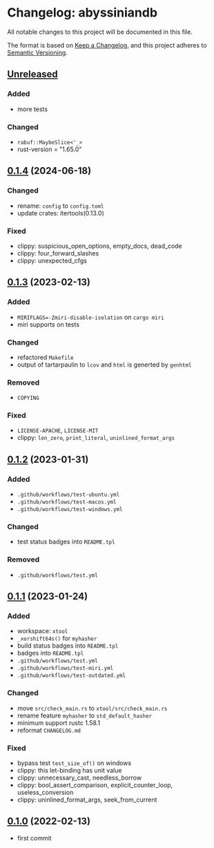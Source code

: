 # Changelog: abyssiniandb

All notable changes to this project will be documented in this file.

The format is based on [Keep a Changelog](https://keepachangelog.com/en/1.0.0/),
and this project adheres to [Semantic Versioning](https://semver.org/spec/v2.0.0.html).

## [Unreleased]
### Added
* more tests

### Changed
* `rabuf::MaybeSlice<'_>`
* rust-version = "1.65.0"


## [0.1.4] (2024-06-18)
### Changed
* rename: `config` to `config.toml`
* update crates: itertools(0.13.0)

### Fixed
* clippy: suspicious_open_options, empty_docs, dead_code
* clippy: four_forward_slashes
* clippy: unexpected_cfgs

## [0.1.3] (2023-02-13)
### Added
* `MIRIFLAGS=-Zmiri-disable-isolation` on `cargo miri`
* miri supports on tests

### Changed
* refactored `Makefile`
* output of tartarpaulin to `lcov` and `html` is generted by `genhtml`

### Removed
* `COPYING`

### Fixed
* `LICENSE-APACHE`, `LICENSE-MIT`
* clippy: `len_zero`, `print_literal`, `uninlined_format_args`

## [0.1.2] (2023-01-31)
### Added
* `.github/workflows/test-ubuntu.yml`
* `.github/workflows/test-macos.yml`
* `.github/workflows/test-windows.yml`

### Changed
* test status badges into `README.tpl`

### Removed
* `.github/workflows/test.yml`

## [0.1.1] (2023-01-24)
### Added
* workspace: `xtool`
* `_xorshift64s()` for `myhasher`
* build status badges into `README.tpl`
* badges into `README.tpl`
* `.github/workflows/test.yml`
* `.github/workflows/test-miri.yml`
* `.github/workflows/test-outdated.yml`

### Changed
* move `src/check_main.rs` to `xtool/src/check_main.rs`
* rename feature `myhasher` to `std_default_hasher`
* minimum support rustc 1.58.1
* reformat `CHANGELOG.md`

### Fixed
* bypass test `test_size_of()` on windows
* clippy: this let-binding has unit value
* clippy: unnecessary\_cast, needless\_borrow
* clippy: bool\_assert\_comparison, explicit\_counter\_loop, useless\_conversion
* clippy: uninlined\_format\_args, seek\_from\_current

## [0.1.0] (2022-02-13)
* first commit

[Unreleased]: https://github.com/aki-akaguma/abyssiniandb/compare/v0.1.4..HEAD
[0.1.4]: https://github.com/aki-akaguma/abyssiniandb/releases/tag/v0.1.3..v0.1.4
[0.1.3]: https://github.com/aki-akaguma/abyssiniandb/releases/tag/v0.1.2..v0.1.3
[0.1.2]: https://github.com/aki-akaguma/abyssiniandb/releases/tag/v0.1.1..v0.1.2
[0.1.1]: https://github.com/aki-akaguma/abyssiniandb/releases/tag/v0.1.0..v0.1.1
[0.1.0]: https://github.com/aki-akaguma/abyssiniandb/releases/tag/v0.1.0
